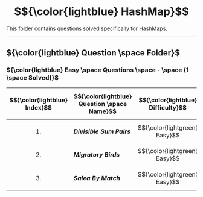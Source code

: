 # $${\color{lightblue} HashMap}$$

This folder contains questions solved specifically for HashMaps.

-----

## ${\color{lightblue} Question \space Folder}$

### ${\color{lightblue} Easy \space Questions \space - \space (1 \space Solved)}$

| $${\color{lightblue} Index}$$ | $${\color{lightblue} Question \space Name}$$ | $${\color{lightblue} Difficulty}$$ | $${\color{lightblue} Links}$$ | $${\color{lightblue} HashMaps \space Concepts}$$ | $${\color{lightblue} Companies}$$ |
|-|-|-|-|-|-|
| $${1.}$$ | ***Divisible Sum Pairs*** | $${\color{lightgreen} Easy}$$ | [DivisibleSumPairs](https://www.hackerrank.com/challenges/divisible-sum-pairs/problem?isFullScreen=true) | ***Frequency Map, Streams*** | ***Google*** |
| $${2.}$$ | ***Migratory Birds*** | $${\color{lightgreen} Easy}$$ | [MigratoryBirds](https://www.hackerrank.com/challenges/migratory-birds/problem?isFullScreen=true) | ***Frequency Map, Streams*** | ***Infosys, Google*** |
| $${3.}$$ | ***Salea By Match*** | $${\color{lightgreen} Easy}$$ | [SalesByMatch](https://www.hackerrank.com/challenges/sock-merchant/problem?isFullScreen=true) | ***Frequency Map, Streams*** | ***Infosys*** |
